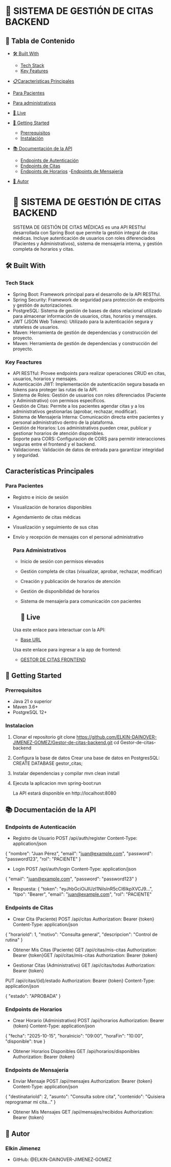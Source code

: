 #  🏥 SISTEMA DE GESTIÓN DE CITAS BACKEND
## 📑 Tabla de Contenido
- [🛠️ Built With](#️-built-with)
   - [Tech Stack](#tech-stack)
   - [Key Features](#key-features)
-  [📋Características Principales](#-características-principales)
  - [Para Pacientes](#para-pacientes)
  - [Para administrativos](#para-administrativos)
-   [🚀 Live](#live)
- [🚀 Getting Started](#-getting-started)
    - [Prerrequisitos](#prerrequisitos)
    - [Instalación](#instalación)
- [📚 Documentación de la API](#-documentación-de-la-api)
   - [Endpoints de Autenticación](#endpoints-de-autenticación)
   - [Endpoints de Citas](#endpoints-de-citas)
   - [Endpoints de Horarios](#endpoints-de-horarios)
   -[Endpoints de Mensajería](#endpoints-de-mensajería)
- [👥 Autor](#-autor)

  # 🏥 SISTEMA DE GESTIÓN DE CITAS BACKEND
  SISTEMA DE GESTIÓN DE CITAS MÉDICAS es una API RESTful desarrollada con Spring Boot que permite la gestión integral de citas médicas. Incluye autenticación de usuarios con roles diferenciados (Pacientes y Administrativos), sistema de mensajería interna, y gestión completa de horarios y citas.

 ## 🛠️ Built With
 ### Tech Stack
- Spring Boot: Framework principal para el desarrollo de la API RESTful.
- Spring Security: Framework de seguridad para protección de endpoints y gestión de autorizaciones.
- PostgreSQL: Sistema de gestión de bases de datos relacional utilizado para almacenar información de usuarios, citas, horarios y mensajes.
- JWT (JSON Web Tokens): Utilizado para la autenticación segura y stateless de usuarios.
- Maven: Herramienta de gestión de dependencias y construcción del proyecto.
- Maven: Herramienta de gestión de dependencias y construcción del proyecto.
### Key Feactures
- API RESTful: Provee endpoints para realizar operaciones CRUD en citas, usuarios, horarios y mensajes.
- Autenticación JWT: Implementación de autenticación segura basada en tokens para proteger las rutas de la API.
- Sistema de Roles: Gestión de usuarios con roles diferenciados (Paciente y Administrativo) con permisos específicos.
- Gestión de Citas: Permite a los pacientes agendar citas y a los administrativos gestionarlas (aprobar, rechazar, modificar).
- Sistema de Mensajería Interna: Comunicación directa entre pacientes y personal administrativo dentro de la plataforma.
- Gestión de Horarios: Los administrativos pueden crear, publicar y gestionar horarios de atención disponibles.
- Soporte para CORS: Configuración de CORS para permitir interacciones seguras entre el frontend y el backend.
- Validaciones: Validación de datos de entrada para garantizar integridad y seguridad.
##   Características Principales
### Para Pacientes
- Registro e inicio de sesión
- Visualización de horarios disponibles
- Agendamiento de citas médicas
- Visualización y seguimiento de sus citas
- Envío y recepción de mensajes con el personal administrativo

  ### Para Administrativos
  - Inicio de sesión con permisos elevados
  - Gestión completa de citas (visualizar, aprobar, rechazar, modificar)
  - Creación y publicación de horarios de atención
  - Gestión de disponibilidad de horarios
  - Sistema de mensajería para comunicación con pacientes
 
    ## 🚀 Live
   Usa este enlace para interactuar con la API:
    - [Base URL](https://gestor-de-citas-backend-24.onrender.com)
 
  Usa este enlace para ingresar a la app de frontend:

  - [GESTOR DE CITAS FRONTEND](https://gestor-de-citas-dental-care.onrender.com)
## 🚀 Getting Started 
### Prerrequisitos
- Java 21 o superior
- Maven 3.6+
- PostgreSQL 12+

 ### Instalacion

 1. Clonar el repositorio 
 git clone https://github.com/ELKIN-DAINOVER-JIMENEZ-GOMEZ/Gestor-de-citas-backend.git
 cd Gestor-de-citas-backend

 2. Configura la base de datos
   Crear una base de datos en PostgresSQL:
 CREATE DATABASE gestor_citas;

3. Instalar dependencias y compilar
   mvn clean install
4. Ejecuta la aplicacion
   mvn spring-boot:run

   La API estará disponible en http://localhost:8080

## 📚 Documentación de la API
### Endpoints de Autenticación
- Registro de Usuario
  POST /api/auth/register
Content-Type: application/json

{
  "nombre": "Juan Pérez",
  "email": "juan@example.com",
  "password": "password123",
  "rol": "PACIENTE"
}
- Login
  POST /api/auth/login
Content-Type: application/json

{
  "email": "juan@example.com",
  "password": "password123"
}

- Respuesta:
  {
  "token": "eyJhbGciOiJIUzI1NiIsInR5cCI6IkpXVCJ9...",
  "tipo": "Bearer",
  "email": "juan@example.com",
  "rol": "PACIENTE"

### Endpoints de Citas
- Crear Cita (Paciente)
  POST /api/citas
Authorization: Bearer {token}
Content-Type: application/json

{
  "horarioId": 1,
  "motivo": "Consulta general",
  "descripcion": "Control de rutina"
}

- Obtener Mis Citas (Paciente)
  GET /api/citas/mis-citas
Authorization: Bearer {token}GET /api/citas/mis-citas
Authorization: Bearer {token}

- Gestionar Citas (Administrativo)
  GET /api/citas/todas
Authorization: Bearer {token}

PUT /api/citas/{id}/estado
Authorization: Bearer {token}
Content-Type: application/json

{
  "estado": "APROBADA"
}

### Endpoints de Horarios
- Crear Horario (Administrativo)
  POST /api/horarios
Authorization: Bearer {token}
Content-Type: application/json

{
  "fecha": "2025-10-15",
  "horaInicio": "09:00",
  "horaFin": "10:00",
  "disponible": true
}

- Obtener Horarios Disponibles
  GET /api/horarios/disponibles
Authorization: Bearer {token}

### Endpoints de Mensajería
- Enviar Mensaje
  POST /api/mensajes
Authorization: Bearer {token}
Content-Type: application/json

{
  "destinatarioId": 2,
  "asunto": "Consulta sobre cita",
  "contenido": "Quisiera reprogramar mi cita..."
}

- Obtener Mis Mensajes
  GET /api/mensajes/recibidos
Authorization: Bearer {token}

## 👥 Autor
### Elkin Jimenez

- GitHub: @ELKIN-DAINOVER-JIMENEZ-GOMEZ
